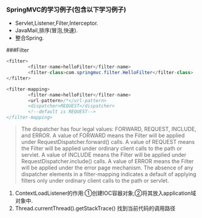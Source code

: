 ### SpringMVC的学习例子(包含以下学习例子)
- Servlet,Listener,Filter,Interceptor.
- JavaMail,排序(冒泡,快速).
- 整合Spring.


###Filter
```java
<filter>
        <filter-name>helloFilter</filter-name>
        <filter-class>com.springmvc.filter.HelloFilter</filter-class>
</filter>

<filter-mapping>
        <filter-name>helloFilter</filter-name>
        <url-pattern>/*</url-pattern>
        <dispatcher>REQUEST</dispatcher>
        <!--default is REQUEST-->
</filter-mapping>
```
> The dispatcher has four legal values: FORWARD, REQUEST, INCLUDE, and ERROR.
> A value of FORWARD means the Filter will be applied under RequestDispatcher.forward() calls.
> A value of REQUEST means the Filter will be applied under ordinary client calls to the path or servlet.
> A value of INCLUDE means the Filter will be applied under RequestDispatcher.include() calls.
> A value of ERROR means the Filter will be applied under the error page mechanism.
> The absence of any dispatcher elements in a filter-mapping indicates a default of applying filters only under ordinary client calls to the path or servlet.

1. ContextLoadListener的作用:①创建IOC容器对象;②将其放入application域对象中.
2. Thread.currentThread().getStackTrace()    找到当前代码的调用路径
